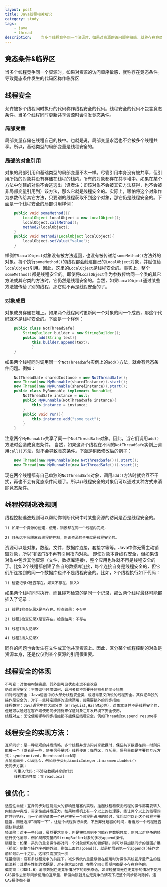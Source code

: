 ```yaml
---
layout: post
title: Java线程相关知识
category: study
tags:
    - java
    - thread
description: 	当多个线程竞争同一个资源时，如果对资源的访问顺序敏感，就称存在竟态条件。导致竟态条件发生的代码区称作临界区。允许被多个线程同时执行的代码称作线程安全的代码。线程安全的代码不包含竞态条件。当多个线程同时更新共享资源时会引发竞态条件。局部变量存储在线程自己的栈中。也就是说，局部变量永远也不会被多个线程共享。所以，基础类型的局部变量是线程安全的。对象的局部引用和基础类型的局部变量不太一样。尽管引用本身没有被共享，但引用所指的对象并没有存储在线程的栈内。所有的对象都存在共享堆中。如果在某个方法中创建的对象不会逃逸出（译者注：即该对象不会被其它方法获得，也不会被非局部变量引用到）该方法，那么它就是线程安全的。实际上，哪怕将这个对象作为参数传给其它方法，只要别的线程获取不到这个对象，那它仍是线程安全的。
---
```


## 竟态条件&临界区
当多个线程竞争同一个资源时，如果对资源的访问顺序敏感，就称存在竟态条件。导致竟态条件发生的代码区称作临界区
## 线程安全
允许被多个线程同时执行的代码称作线程安全的代码。线程安全的代码不包含竞态条件。当多个线程同时更新共享资源时会引发竞态条件。
### 局部变量
局部变量存储在线程自己的栈中。也就是说，局部变量永远也不会被多个线程共享。所以，基础类型的局部变量是线程安全的。
### 局部的对象引用
对象的局部引用和基础类型的局部变量不太一样。尽管引用本身没有被共享，但引用所指的对象并没有存储在线程的栈内。所有的对象都存在共享堆中。如果在某个方法中创建的对象不会逃逸出（译者注：即该对象不会被其它方法获得，也不会被非局部变量引用到）该方法，那么它就是线程安全的。实际上，哪怕将这个对象作为参数传给其它方法，只要别的线程获取不到这个对象，那它仍是线程安全的。下面是一个线程安全的局部引用样例：

```java
	public void someMethod(){
		LocalObject localObject = new LocalObject();
		localObject.callMethod();
		method2(localObject);
	}
	public void method2(LocalObject localObject){
		localObject.setValue("value");
	}
```

样例中`LocalObject`对象没有被方法返回，也没有被传递给`someMethod()`方法外的对象。每个执行`someMethod()`的线程都会创建自己的`LocalObject`对象，并赋值给`localObject`引用。因此，这里的`LocalObject`是线程安全的。事实上，整个`someMethod()`都是线程安全的。即使将`LocalObject`作为参数传给同一个类的其它方法或其它类的方法时，它仍然是线程安全的。当然，如果`LocalObject`通过某些方法被传给了别的线程，那它就不再是线程安全的了。
### 对象成员
对象成员存储在堆上。如果两个线程同时更新同一个对象的同一个成员，那这个代码就不是线程安全的。下面是一个样例：

```java
	public class NotThreadSafe{
		StringBuilder builder = new StringBuilder();
		public add(String text){
			this.builder.append(text);
	    	}	
	}
```
如果两个线程同时调用同一个`NotThreadSafe`实例上的`add()`方法，就会有竞态条件问题。例如：

```java
	NotThreadSafe sharedInstance = new NotThreadSafe();
	new Thread(new MyRunnable(sharedInstance)).start();
	new Thread(new MyRunnable(sharedInstance)).start();
	public class MyRunnable implements Runnable{
		NotThreadSafe instance = null;
		public MyRunnable(NotThreadSafe instance){
			this.instance = instance;
		}
		public void run(){
			this.instance.add("some text");
		}
	}
```
注意两个`MyRunnable`共享了同一个`NotThreadSafe`对象。因此，当它们调用`add()`方法时会造成竞态条件。
当然，如果这两个线程在不同的`NotThreadSafe`实例上调用`call()`方法，就不会导致竞态条件。下面是稍微修改后的例子：

```java
	new Thread(new MyRunnable(new NotThreadSafe())).start();
	new Thread(new MyRunnable(new NotThreadSafe())).start();
```

现在两个线程都有自己单独的`NotThreadSafe`对象，调用`add()`方法时就会互不干扰，再也不会有竞态条件问题了。所以非线程安全的对象仍可以通过某种方式来消除竞态条件。
## 线程控制逃逸规则
线程控制逃逸规则可以帮助你判断代码中对某些资源的访问是否是线程安全的。

	1) 如果一个资源的创建，使用，销毁都在同一个线程内完成，
	
	2) 且永远不会脱离该线程的控制，则该资源的使用就是线程安全的。
	
资源可以是对象，数组，文件，数据库连接，套接字等等。Java中你无需主动销毁对象，所以“销毁”指不再有引用指向对象。
即使对象本身线程安全，但如果该对象中包含其他资源（文件，数据库连接），整个应用也许就不再是线程安全的了。比如2个线程都创建了各自的数据库连接，每个连接自身是线程安全的，但它们所连接到的同一个数据库也许不是线程安全的。比如，2个线程执行如下代码：

	1) 检查记录X是否存在，如果不存在，插入X
	
如果两个线程同时执行，而且碰巧检查的是同一个记录，那么两个线程最终可能都插入了记录：

	1) 线程1检查记录X是否存在。检查结果：不存在
	
	2) 线程2检查记录X是否存在。检查结果：不存在
	
	3) 线程1插入记录X
	
	4) 线程2插入记录X
	
同样的问题也会发生在文件或其他共享资源上。因此，区分某个线程控制的对象是资源本身，还是仅仅到某个资源的引用很重要。

## 线程安全的体现
	不可变：对象被构建完后，其外部可见状态永远不会改变
	绝对线程安全：不管运行环境如何，调用者都不需要任何额外的同步措施
	相对线程安全：Java语言中的大部分线程安全类，或通常意义所说的线程安全。其保证单独的操作是安全的，对于一些特定顺序的连续调用，则需要额外的同步措施
	线程兼容：Java语言中的大部分类（ArrayList,HashMap等），对象本身并不是线程安全的，但是可以通过在客户端使用同步措施来保证对象在并发环境下安全使用，
	线程对立：无论使用哪种同步措施都不能保证线程安全，例如Thread的suspend resume等
## 线程安全的实现方法：
	互斥同步：是一种悲观的并发策略，多个线程并发访问共享数据时，保证共享数据在同一时刻只能被一个（或者是一些，使用信号量时）线程使用；临界区，互斥量，信号量都是主要的互斥方式：synchronized，ReentrantLock等
	非阻塞同步：CAS指令，例如原子类的AtomicInteger.incrementAndGet()
	无同步方案：
	    可重入代码：不涉及数据共享的代码
	    线程本地共享：ThreadLocal
## 锁优化：
	适应性自旋：互斥同步对性能最大的影响是阻塞的实现，挂起线程和恢复线程的操作都需要转入内核态中完成，带来性能并发压力。如果物理机上有一个以上的处理器，能让两个以上的线程同时并行执行，当一个线程请求一个已经被另一个线程所占用的锁时，我们就可以让这个线程不要阻塞，而是选择“稍等一下”，让这个线程执行自旋，不放弃处理器的时间，看看另一个线程是否很快释放锁
	锁消除：对于一些代码，虽然要求同步，但是被检测到不可能存在数据共享，则可以对竞争的锁进行优化消除，例如局部变量的StringBuffer对象的多次append操作。
	锁粗化：如果一系列的重复操作都对同一个对象频繁的加锁解锁，则可以将加锁同步的范围扩展（粗化）到整个操作序列的外部，例如上面的append()，就是扩展到第一个append()操作之前和最后一个之后，这样只需加锁一次
	轻量级锁：没有多线程竞争的前提下，减少传统的重量级锁在使用时对操作系统互斥量产生的性能消耗；其提升性能的依据是，对于绝大部分锁，在整个同步周期内都是不存在竞争的。
	偏向锁：（JDK1.6）消除数据在无竞争情况下的同步原语，如果轻量锁是在无竞争的情况下使用CAS操作去消除同步使用的互斥量，那偏向锁就是在无竞争的情况下把整个同步都消除掉，连CAS操作都不做

